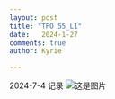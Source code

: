 ```yaml
---
layout: post
title: "TPO 55_L1"
date:   2024-1-27
comments: true
author: Kyrie

---
```


2024-7-4 记录
![这是图片](https://kyrieZhang02.github.io/images/IMG_3781.jpeg "Magic Gardens")


